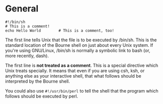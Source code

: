 # General

```
#!/bin/sh
# This is a comment!
echo Hello World        # This is a comment, too!
```

The first line tells Unix that the file is to be executed by /bin/sh. This is the standard location
of the Bourne shell on just about every Unix system. If you're using GNU/Linux, /bin/sh is normally
a symbolic link to bash (or, more recently, dash).

The first line is **not treated as a comment**. This is a special directive which Unix treats specially. It means that even if you are using csh, ksh, or anything else as your interactive shell, that what follows should be interpreted by the Bourne shell.

You could also use  ```#!/usr/bin/perl``` to tell the shell that the program which follows should be executed by perl.
